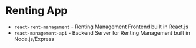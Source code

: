 # Renting App

- `react-rent-management` - Renting Management Frontend built in React.js
- `react-management-api` - Backend Server for Renting Management built in Node.js/Express

